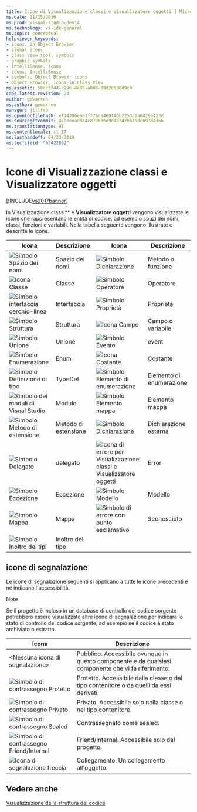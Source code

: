 ```yaml
---
title: Icone di Visualizzazione classi e Visualizzatore oggetti | Microsoft Docs
ms.date: 11/15/2016
ms.prod: visual-studio-dev14
ms.technology: vs-ide-general
ms.topic: conceptual
helpviewer_keywords:
- icons, in Object Browser
- signal icons
- Class View tool, symbols
- graphic symbols
- IntelliSense, icons
- icons, IntelliSense
- symbols, Object Browser icons
- Object Browser, icons in Class View
ms.assetid: 58cc3f44-c296-4a88-a008-09d28598d9c0
caps.latest.revision: 24
author: gewarren
ms.author: gewarren
manager: jillfra
ms.openlocfilehash: ef14396e681f77eca469f40b2253c8a64296423d
ms.sourcegitcommit: 47eeeeadd84c879636e9d48747b615de69384356
ms.translationtype: HT
ms.contentlocale: it-IT
ms.lasthandoff: 04/23/2019
ms.locfileid: "63422862"
---
```

# <a name="class-view-and-object-browser-icons"></a>Icone di Visualizzazione classi e Visualizzatore oggetti
[!INCLUDE[vs2017banner](../includes/vs2017banner.md)]

In Visualizzazione classi** e **Visualizzatore oggetti** vengono visualizzate le icone che rappresentano le entità di codice, ad esempio spazi dei nomi, classi, funzioni e variabili. Nella tabella seguente vengono illustrate e descritte le icone.  
  
|Icona|Descrizione|Icona|Descrizione|  
|----------|-----------------|----------|-----------------|  
|![Simbolo Spazio dei nomi](../ide/media/vxnamespace-icon.gif "vxNamespace_Icon")|Spazio dei nomi|![Simbolo Dichiarazione](../ide/media/vxmethod-icon.gif "vxMethod_Icon")|Metodo o funzione|  
|![Icona Classe](../ide/media/vxclass-icon.gif "vxClass_Icon")|Classe|![Simbolo Operatore](../ide/media/vxoperator-icon.gif "vxOperator_Icon")|Operatore|  
|![Simbolo interfaccia cerchio-linea](../ide/media/vxinterface-icon.gif "vxInterface_Icon")|Interfaccia|![Simbolo Proprietà](../ide/media/vxproperty-icon.gif "vxProperty_Icon")|Proprietà|  
|![Simbolo Struttura](../ide/media/vxstruct-icon.gif "vxStruct_Icon")|Struttura|![Icona Campo](../ide/media/vxfield-icon.gif "vxField_Icon")|Campo o variabile|  
|![Simbolo Unione](../ide/media/vxunion-icon.gif "vxUnion_Icon")|Unione|![Simbolo Evento](../ide/media/vxevent-icon.gif "vxEvent_Icon")|event|  
|![Simbolo Enumerazione](../ide/media/vxenum-icon.gif "vxEnum_Icon")|Enum|![Icona Costante](../ide/media/vxconstant-icon.gif "vxConstant_Icon")|Costante|  
|![Simbolo Definizione di tipo](../ide/media/vxtypedef-icon.gif "vxTypeDef_Icon")|TypeDef|![Simbolo Elemento di enumerazione](../ide/media/vxenumitem-icon.gif "vxEnumItem_Icon")|Elemento di enumerazione|  
|![Simbolo dei moduli di Visual Studio](../ide/media/vxmodule-icon.gif "vxModule_Icon")|Modulo|![Simbolo Elemento mappa](../ide/media/vxmapitem-icon.gif "vxMapItem_Icon")|Elemento mappa|  
|![Simbolo Metodo di estensione](../ide/media/extensionmethod.gif "ExtensionMethod")|Metodo di estensione|![Simbolo Dichiarazione](../ide/media/vxmethod-icon.gif "vxMethod_Icon")|Dichiarazione esterna|  
|![Simbolo Delegato](../ide/media/vxdelegate-icon.gif "vxDelegate_Icon")|delegato|![Icona di errore per Visualizzazione classi e Visualizzatore oggetti](../ide/media/erroricon.gif "ErrorIcon")|Error|  
|![Simbolo Eccezione](../ide/media/vxexception-icon.gif "vxException_Icon")|Eccezione|![Simbolo Modello](../ide/media/vxtemplate-icon.gif "vxTemplate_Icon")|Modello|  
|![Simbolo Mappa](../ide/media/vxmap-icon.gif "vxMap_Icon")|Mappa|![Simbolo di errore con punto esclamativo](../ide/media/vxerror-icon.gif "vxError_Icon")|Sconosciuto|  
|![Simbolo Inoltro dei tipi](../ide/media/ob-type-forward.gif "ob_type_forward")|Inoltro del tipo|||  
  
## <a name="signal-icons"></a>icone di segnalazione  
 Le icone di segnalazione seguenti si applicano a tutte le icone precedenti e ne indicano l'accessibilità.  
  
> [!NOTE]
> Se il progetto è incluso in un database di controllo del codice sorgente potrebbero essere visualizzate altre icone di segnalazione per indicare lo stato di controllo del codice sorgente, ad esempio se il codice è stato archiviato o estratto.  
  
|Icona|Descrizione|  
|----------|-----------------|  
|\<Nessuna icona di segnalazione>|Pubblico. Accessibile ovunque in questo componente e da qualsiasi componente che vi fa riferimento.|  
|![Simbolo di contrassegno Protetto](../ide/media/vxsignal-icon-key.gif "vxSignal_Icon_Key")|Protetto. Accessibile dalla classe o dal tipo contenitore o da quelli da essi derivati.|  
|![Simbolo di contrassegno Privato](../ide/media/vxsignal-icon-lock.gif "vxSignal_Icon_Lock")|Privato. Accessibile solo nella classe o nel tipo contenitore.|  
|![Simbolo di contrassegno Sealed](../ide/media/vxsignal-icon-envelope.gif "vxSignal_Icon_Envelope")|Contrassegnato come sealed.|  
|![Simbolo di contrassegno Friend&#47;Internal](../ide/media/vxsignal-icon-diamond.gif "vxSignal_Icon_Diamond")|Friend/Internal. Accessibile solo dal progetto.|  
|![Icona di segnalazione freccia](../ide/media/vxsignal-icon-arrow.gif "vxSignal_Icon_Arrow")|Collegamento. Un collegamento all'oggetto.|  
  
## <a name="see-also"></a>Vedere anche  
 [Visualizzazione della struttura del codice](../ide/viewing-the-structure-of-code.md)
